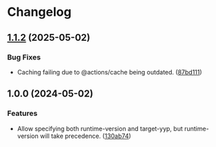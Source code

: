 # Changelog

## [1.1.2](https://github.com/bscotch/igor-setup/compare/v1.1.1...v1.1.2) (2025-05-02)


### Bug Fixes

* Caching failing due to @actions/cache being outdated. ([87bd111](https://github.com/bscotch/igor-setup/commit/87bd11183ed011fa699198a4b73d50a32556dfdf))

## 1.0.0 (2024-05-02)


### Features

* Allow specifying both runtime-version and target-yyp, but runtime-version will take precedence. ([130ab74](https://github.com/bscotch/igor-setup/commit/130ab743967e30df05ae50f6d51cd1e1817bde26))
